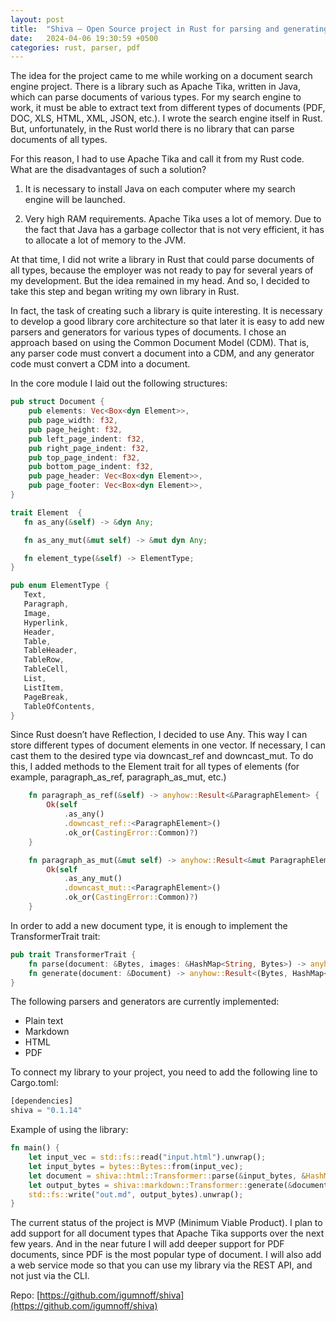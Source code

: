 ```yaml
---
layout: post
title:  "Shiva — Open Source project in Rust for parsing and generating documents of any type"
date:   2024-04-06 19:30:59 +0500
categories: rust, parser, pdf
---
```

The idea for the project came to me while working on a document search engine project. There is a library such as Apache Tika, written in Java, which can parse documents of various types. For my search engine to work, it must be able to extract text from different types of documents (PDF, DOC, XLS, HTML, XML, JSON, etc.). I wrote the search engine itself in Rust. But, unfortunately, in the Rust world there is no library that can parse documents of all types.


For this reason, I had to use Apache Tika and call it from my Rust code. What are the disadvantages of such a solution?

1. It is necessary to install Java on each computer where my search engine will be launched.

2. Very high RAM requirements. Apache Tika uses a lot of memory. Due to the fact that Java has a garbage collector that is not very efficient, it has to allocate a lot of memory to the JVM.

At that time, I did not write a library in Rust that could parse documents of all types, because the employer was not ready to pay for several years of my development. But the idea remained in my head. And so, I decided to take this step and began writing my own library in Rust.

In fact, the task of creating such a library is quite interesting. It is necessary to develop a good library core architecture so that later it is easy to add new parsers and generators for various types of documents. I chose an approach based on using the Common Document Model (CDM). That is, any parser code must convert a document into a CDM, and any generator code must convert a CDM into a document.

In the core module I laid out the following structures:

```rust
pub struct Document {
    pub elements: Vec<Box<dyn Element>>,
    pub page_width: f32,
    pub page_height: f32,
    pub left_page_indent: f32,
    pub right_page_indent: f32,
    pub top_page_indent: f32,
    pub bottom_page_indent: f32,
    pub page_header: Vec<Box<dyn Element>>,
    pub page_footer: Vec<Box<dyn Element>>,
}

trait Element  {
   fn as_any(&self) -> &dyn Any; 

   fn as_any_mut(&mut self) -> &mut dyn Any;

   fn element_type(&self) -> ElementType;
}

pub enum ElementType {
   Text,
   Paragraph,
   Image,
   Hyperlink,
   Header,
   Table,
   TableHeader,
   TableRow,
   TableCell,
   List,
   ListItem,
   PageBreak,
   TableOfContents,
}
```
Since Rust doesn’t have Reflection, I decided to use Any. This way I can store different types of document elements in one vector. If necessary, I can cast them to the desired type via downcast_ref and downcast_mut. To do this, I added methods to the Element trait for all types of elements (for example, paragraph_as_ref, paragraph_as_mut, etc.)
```rust
    fn paragraph_as_ref(&self) -> anyhow::Result<&ParagraphElement> {
        Ok(self
            .as_any()
            .downcast_ref::<ParagraphElement>()
            .ok_or(CastingError::Common)?)
    }

    fn paragraph_as_mut(&mut self) -> anyhow::Result<&mut ParagraphElement> {
        Ok(self
            .as_any_mut()
            .downcast_mut::<ParagraphElement>()
            .ok_or(CastingError::Common)?)
    }
```
In order to add a new document type, it is enough to implement the TransformerTrait trait:

```rust
pub trait TransformerTrait {
    fn parse(document: &Bytes, images: &HashMap<String, Bytes>) -> anyhow::Result<Document>;
    fn generate(document: &Document) -> anyhow::Result<(Bytes, HashMap<String, Bytes>)>;
}
```
The following parsers and generators are currently implemented:


- Plain text
- Markdown
- HTML
- PDF

To connect my library to your project, you need to add the following line to Cargo.toml:

```rust
[dependencies]
shiva = "0.1.14"
```
Example of using the library:

```rust
fn main() {
    let input_vec = std::fs::read("input.html").unwrap();
    let input_bytes = bytes::Bytes::from(input_vec);
    let document = shiva::html::Transformer::parse(&input_bytes, &HashMap::new()).unwrap();
    let output_bytes = shiva::markdown::Transformer::generate(&document, &HashMap::new()).unwrap();
    std::fs::write("out.md", output_bytes).unwrap();
}
```
The current status of the project is MVP (Minimum Viable Product). I plan to add support for all document types that Apache Tika supports over the next few years. And in the near future I will add deeper support for PDF documents, since PDF is the most popular type of document. I will also add a web service mode so that you can use my library via the REST API, and not just via the CLI.

Repo: [https://github.com/igumnoff/shiva](https://github.com/igumnoff/shiva)